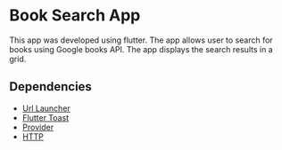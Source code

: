 # Book Search App

This app was developed using flutter. The app allows user to search for books using Google books API. The app displays the search results in a grid.

## Dependencies
- [Url Launcher](https://pub.dev/packages/url_launcher "Documentation: pub,dev")
- [Flutter Toast](https://pub.dev/packages/fluttertoast "Documentation: pub.dev")
- [Provider](https://pub.dev/packages/provider "Documentation: pub.dev")
- [HTTP](https://pub.dev/packages/http "Documentation: pub.dev")